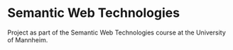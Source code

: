# Semantic Web Technologies

Project as part of the Semantic Web Technologies course at the University of Mannheim.
